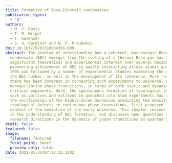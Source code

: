 ```yaml
---
title: Formation of Bose-Einstein condensates
publication_types:
  - "2"
authors:
  - M. J. Davis
  - T. M. Wright
  - T. Gasenzer
  - S. A. Gardiner and N. P. Proukakis
doi: 10.1017/9781316084366.009
abstract: The problem of understanding how a coherent, macroscopic Bose-Einstein
  condensate (BEC) emerges from the cooling of a thermal Bose gas has attracted
  significant theoretical and experimental interest over several decades. The
  pioneering achievement of BEC in weakly-interacting dilute atomic gases in
  1995 was followed by a number of experimental studies examining the growth of
  the BEC number, as well as the development of its coherence. More recently
  there has been interest in connecting such experiments to universal aspects of
  nonequilibrium phase transitions, in terms of both static and dynamical
  critical exponents. Here, the spontaneous formation of topological structures
  such as vortices and solitons in quenched cold-atom experiments has enabled
  the verification of the Kibble-Zurek mechanism predicting the density of
  topological defects in continuous phase transitions, first proposed in the
  context of the evolution of the early universe. This chapter reviews progress
  in the understanding of BEC formation, and discusses open questions and future
  research directions in the dynamics of phase transitions in quantum gases.
draft: false
featured: false
image:
  filename: featured
  focal_point: Smart
  preview_only: false
date: 2021-01-25T07:22:32.220Z
---
```

